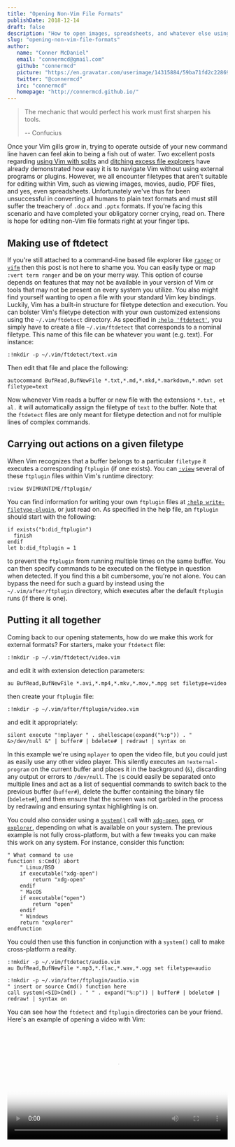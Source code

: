 ```yaml
---
title: "Opening Non-Vim File Formats"
publishDate: 2018-12-14
draft: false
description: "How to open images, spreadsheets, and whatever else using Vim"
slug: "opening-non-vim-file-formats"
author:
   name: "Conner McDaniel"
   email: "connermcd@gmail.com"
   github: "connermcd"
   picture: "https://en.gravatar.com/userimage/14315884/59ba71fd2c2286907838b5afd0b77bef?size=400"
   twitter: "@connermcd"
   irc: "connermcd"
   homepage: "http://connermcd.github.io/"
---
```


> The mechanic that would perfect his work must first sharpen his tools.
>
> -- Confucius

Once your Vim gills grow in, trying to operate outside of your new command line haven can feel akin to being a fish out of water. Two excellent posts regarding [using Vim with splits][1] and [ditching excess file explorers][2] have already demonstrated how easy it is to navigate Vim without using external programs or plugins. However, we all encounter filetypes that aren't suitable for editing within Vim, such as viewing images, movies, audio, PDF files, and yes, even spreadsheets. Unfortunately we've thus far been unsuccessful in converting all humans to plain text formats and must still suffer the treachery of `.docx` and `.pptx` formats. If you're facing this scenario and have completed your obligatory corner crying, read on. There is hope for editing non-Vim file formats right at your finger tips.

## Making use of ftdetect

If you're still attached to a command-line based file explorer like [`ranger`][program-ranger] or [`vifm`][program-vifm] then this post is not here to shame you. You can easily type or map `:vert term ranger` and be on your merry way. This option of course depends on features that may not be available in your version of Vim or tools that may not be present on every system you utilize. You also might find yourself wanting to open a file with your standard Vim key bindings. Luckily, Vim has a built-in structure for filetype detection and execution. You can bolster Vim's filetype detection with your own customized extensions using the `~/.vim/ftdetect` directory. As specified in [`:help 'ftdetect'`][help-ftdetect], you simply have to create a file `~/.vim/ftdetect` that corresponds to a nominal filetype. This name of this file can be whatever you want (e.g. text). For instance:

```vim
:!mkdir -p ~/.vim/ftdetect/text.vim
```

Then edit that file and place the following:

```vim
autocommand BufRead,BufNewFile *.txt,*.md,*.mkd,*.markdown,*.mdwn set filetype=text
```

Now whenever Vim reads a buffer or new file with the extensions `*.txt, et al.` it will automatically assign the filetype of `text` to the buffer. Note that the `ftdetect` files are only meant for filetype detection and not for multiple lines of complex commands.

## Carrying out actions on a given filetype

When Vim recognizes that a buffer belongs to a particular `filetype` it executes a corresponding `ftplugin` (if one exists). You can [`:view`][cmd-view] several of these `ftplugin` files within Vim's runtime directory:

```vim
:view $VIMRUNTIME/ftplugin/
```

You can find information for writing your own `ftplugin` files at [`:help write-filetype-plugin`][help-write-filetype-plugin], or just read on. As specified in the help file, an `ftplugin` should start with the following:

```vim
if exists("b:did_ftplugin")
  finish
endif
let b:did_ftplugin = 1
```

to prevent the `ftplugin` from running multiple times on the same buffer. You can then specify commands to be executed on the filetype in question when detected. If you find this a bit cumbersome, you're not alone. You can bypass the need for such a guard by instead using the `~/.vim/after/ftplugin` directory, which executes after the default `ftplugin` runs (if there is one).

## Putting it all together

Coming back to our opening statements, how do we make this work for external formats? For starters, make your `ftdetect` file:

```vim
:!mkdir -p ~/.vim/ftdetect/video.vim
```

and edit it with extension detection parameters:

```vim
au BufRead,BufNewFile *.avi,*.mp4,*.mkv,*.mov,*.mpg set filetype=video
```

then create your `ftplugin` file:

```vim
:!mkdir -p ~/.vim/after/ftplugin/video.vim
```

and edit it appropriately:

```vim
silent execute "!mplayer " . shellescape(expand("%:p")) . " &>/dev/null &" | buffer# | bdelete# | redraw! | syntax on
```

In this example we're using `mplayer` to open the video file, but you could just as easily use any other video player. This silently executes an `!external-program` on the current buffer and places it in the background (`&`), discarding any output or errors to `/dev/null`. The `|`s could easily be separated onto multiple lines and act as a list of sequential commands to switch back to the previous buffer (`buffer#`), delete the buffer containing the binary file (`bdelete#`), and then ensure that the screen was not garbled in the process by redrawing and ensuring syntax highlighting is on.

You could also consider using a [`system()`][func-system] call with [`xdg-open`][program-xdg-open], [`open`][program-open], or [`explorer`][program-explorer], depending on what is available on your system. The previous example is not fully cross-platform, but with a few tweaks you can make this work on any system. For instance, consider this function:

```vim
" What command to use
function! s:Cmd() abort
    " Linux/BSD
    if executable("xdg-open")
        return "xdg-open"
    endif
    " MacOS
    if executable("open")
        return "open"
    endif
    " Windows
    return "explorer"
endfunction
```

You could then use this function in conjunction with a `system()` call to make cross-platform a reality.

```vim
:!mkdir -p ~/.vim/ftdetect/audio.vim
au BufRead,BufNewFile *.mp3,*.flac,*.wav,*.ogg set filetype=audio

:!mkdir -p ~/.vim/after/ftplugin/audio.vim
" insert or source Cmd() function here
call system(<SID>Cmd() . " " . expand("%:p")) | buffer# | bdelete# | redraw! | syntax on
```

You can see how the `ftdetect` and `ftplugin` directories can be your friend. Here's an example of opening a video with Vim:

<video controls width="100%" poster="../connermcd-opening-non-vim-file-formats/cut.png">
<source src="../connermcd-opening-non-vim-file-formats/cut.mp4" type="video/mp4">
<source src="../connermcd-opening-non-vim-file-formats/cut.webm" type="video/webm">
<source src="../connermcd-opening-non-vim-file-formats/cut.ogv" type="video/ogg">
Sorry, your browser doesn't support embedded videos, but <a href="../connermcd-opening-non-vim-file-formats/cut.mp4">you can download it</a>.
</video>


[1]: /2018/one-vim/
[2]: /2018/death-by-a-thousand-files/
[cmd-view]: http://vimdoc.sourceforge.net/htmldoc/editing.html#:view
[func-system]: http://vimdoc.sourceforge.net/htmldoc/eval.html#system()
[help-ftdetect]: http://vimdoc.sourceforge.net/htmldoc/filetype.html#ftdetect
[help-write-filetype-plugin]: http://vimdoc.sourceforge.net/htmldoc/usr_41.html#write-filetype-plugin
[program-explorer]: https://ss64.com/nt/explorer.html
[program-open]: https://ss64.com/osx/open.html
[program-ranger]: https://ranger.github.io/
[program-vifm]: https://vifm.info/
[program-xdg-open]: https://ss64.com/bash/xdg-open.html

